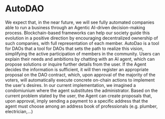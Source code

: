 # AutoDAO
We expect that, in the near future, we will see fully automated companies able to run a business through an Agentic AI-driven decision-making process. Blockchain-based frameworks can help our society guide this evolution in a positive direction by encouraging decentralized ownership of such companies, with full representation of each member.
AutoDao is a tool for DAOs that a tool for DAOs that sets the path to realize this vision, simplifying the active participation of members in the community. Users can explain their needs and ambitions by chatting with an AI agent, which can propose solutions or inquire further details from the user. If the Agent decides the information is sufficient, it will then register an appropriate proposal on the DAO contract, which, upon approval of the majority of the voters, will automatically execute concrete on-chain actions to implement the user's desires.
In our current implementation, we imagined a condomiunium where the agent substitutes the administrator. Based on the current problem stated by the user, the Agent can create proposals that, upon approval, imply sending a payment to a specific address that the agent must choose among an address book of professionals (e.g. plumber, electrician,...) 



